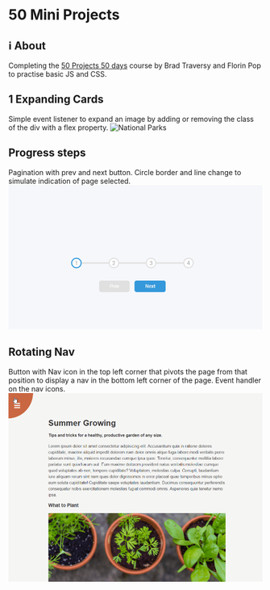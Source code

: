 # 50 Mini Projects

## ℹ About
Completing the [50 Projects 50 days](https://www.udemy.com/course/50-projects-50-days) course by Brad Traversy and Florin Pop to practise basic JS and CSS.

## 1 Expanding Cards
Simple event listener to expand an image by adding or removing the class of the div with a flex property.
![National Parks](./docs/expanding_cards.gif)

## Progress steps
Pagination with prev and next button. Circle border and line change to simulate indication of page selected. 
![Progress Steps](./docs/progress_steps.gif)

## Rotating Nav
Button with Nav icon in the top left corner that pivots the page from that position to display a nav in the bottom left corner of the page. Event handler on the nav icons. 
![Rotating Nav](./docs/rotating_nav.gif)
